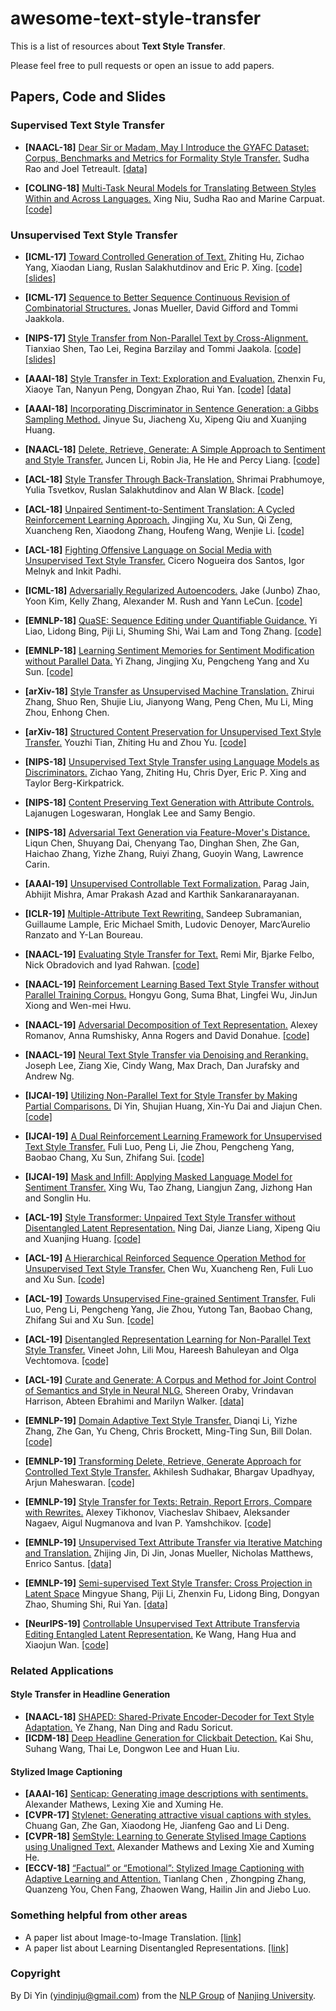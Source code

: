# awesome-text-style-transfer

This is a list of resources about **Text Style Transfer**.

Please feel free to pull requests or open an issue to add papers.

## Papers, Code and Slides

### Supervised Text Style Transfer

* **[NAACL-18]** [Dear Sir or Madam, May I Introduce the GYAFC Dataset: Corpus, Benchmarks and Metrics for Formality Style Transfer.](http://www.aclweb.org/anthology/N18-1012)  Sudha Rao and Joel Tetreault. [[data]](https://github.com/raosudha89/GYAFC-corpus) 

* **[COLING-18]** [Multi-Task Neural Models for Translating Between Styles Within and Across Languages.](http://aclweb.org/anthology/C18-1086)   Xing Niu, Sudha Rao and Marine Carpuat. [[code]](https://github.com/xingniu/multitask-ft-fsmt)


### Unsupervised Text Style Transfer

* **[ICML-17]** [Toward Controlled Generation of Text.](http://proceedings.mlr.press/v70/hu17e.html) Zhiting Hu, Zichao Yang, Xiaodan Liang, Ruslan Salakhutdinov and Eric P. Xing. [[code]](https://github.com/asyml/texar/tree/master/examples/text_style_transfer) [[slides]](https://www.cs.cmu.edu/~zhitingh/data/icml17toward_slides.pdf)



* **[ICML-17]** [Sequence to Better Sequence Continuous Revision of Combinatorial Structures.](http://proceedings.mlr.press/v70/mueller17a.html)  Jonas Mueller, David Gifford and Tommi Jaakkola.
* **[NIPS-17]** [Style Transfer from Non-Parallel Text by Cross-Alignment.](http://papers.nips.cc/paper/7259-style-transfer-from-non-parallel-text-by-cross-alignment) Tianxiao Shen, Tao Lei, Regina Barzilay and Tommi Jaakola. [[code]](https://github.com/shentianxiao/language-style-transfer) [[slides]](http://people.csail.mit.edu/tianxiao/papers/nips17_language-style-transfer_slides.pdf) 
* **[AAAI-18]** [Style Transfer in Text: Exploration and Evaluation.](https://arxiv.org/abs/1711.06861) Zhenxin Fu, Xiaoye Tan, Nanyun Peng, Dongyan Zhao, Rui Yan. [[code]](https://github.com/fuzhenxin/text_style_transfer) [[data]](https://github.com/fuzhenxin/textstyletransferdata) 
* **[AAAI-18]** [Incorporating Discriminator in Sentence Generation: a Gibbs Sampling Method.](https://arxiv.org/abs/1802.08970)  Jinyue Su, Jiacheng Xu, Xipeng Qiu and Xuanjing Huang.
* **[NAACL-18]** [Delete, Retrieve, Generate: A Simple Approach to Sentiment and Style Transfer.](http://www.aclweb.org/anthology/N18-1169) Juncen Li, Robin Jia, He He and Percy Liang. [[code]](https://github.com/lijuncen/Sentiment-and-Style-Transfer)
* **[ACL-18]** [Style Transfer Through Back-Translation.](http://aclweb.org/anthology/P18-1080) Shrimai Prabhumoye, Yulia Tsvetkov, Ruslan Salakhutdinov and Alan W Black. [[code]](https://github.com/shrimai/Style-Transfer-Through-Back-Translation)
* **[ACL-18]** [Unpaired Sentiment-to-Sentiment Translation: A Cycled Reinforcement Learning Approach.](http://aclweb.org/anthology/P18-1090)  Jingjing Xu, Xu Sun, Qi Zeng, Xuancheng Ren, Xiaodong Zhang, Houfeng Wang, Wenjie Li. [[code]](https://github.com/lancopku/unpaired-sentiment-translation) 
* **[ACL-18]** [Fighting Offensive Language on Social Media with Unsupervised Text Style Transfer.](http://aclweb.org/anthology/P18-2031)  Cicero Nogueira dos Santos, Igor Melnyk and Inkit Padhi.
* **[ICML-18]** [Adversarially Regularized Autoencoders.](http://proceedings.mlr.press/v80/zhao18b.html)  Jake (Junbo) Zhao, Yoon Kim, Kelly Zhang, Alexander M. Rush and Yann LeCun.  [[code]](https://github.com/jakezhaojb/ARAE) 
* **[EMNLP-18]** [QuaSE: Sequence Editing under Quantifiable Guidance.](http://www.aclweb.org/anthology/D18-1420)  Yi Liao, Lidong Bing, Piji Li, Shuming Shi, Wai Lam and Tong Zhang. [[code]](https://bitbucket.org/leoeaton/quase/src/master/) 
* **[EMNLP-18]** [Learning Sentiment Memories for Sentiment Modification without Parallel Data.](http://www.aclweb.org/anthology/D18-1138)   Yi Zhang, Jingjing Xu, Pengcheng Yang and Xu Sun. [[code]](https://github.com/lancopku/SMAE)
* **[arXiv-18]** [Style Transfer as Unsupervised Machine Translation.](https://arxiv.org/abs/1808.07894)  Zhirui Zhang, Shuo Ren, Shujie Liu, Jianyong Wang, Peng Chen, Mu Li, Ming Zhou, Enhong Chen. 
* **[arXiv-18]** [Structured Content Preservation for Unsupervised Text Style Transfer.](https://arxiv.org/abs/1810.06526) Youzhi Tian, Zhiting Hu and Zhou Yu. [[code]](https://github.com/YouzhiTian/Structured-Content-Preservation-for-Unsupervised-Text-Style-Transfer) 
* **[NIPS-18]** [Unsupervised Text Style Transfer using Language Models as Discriminators.](https://papers.nips.cc/paper/7959-unsupervised-text-style-transfer-using-language-models-as-discriminators)  Zichao Yang, Zhiting Hu, Chris Dyer, Eric P. Xing and Taylor Berg-Kirkpatrick.
* **[NIPS-18]** [Content Preserving Text Generation with Attribute Controls.](https://papers.nips.cc/paper/7757-content-preserving-text-generation-with-attribute-controls)  Lajanugen Logeswaran, Honglak Lee and Samy Bengio.
* **[NIPS-18]** [Adversarial Text Generation via Feature-Mover's Distance.](https://papers.nips.cc/paper/7717-adversarial-text-generation-via-feature-movers-distance)  Liqun Chen, Shuyang Dai, Chenyang Tao, Dinghan Shen, Zhe Gan, Haichao Zhang, Yizhe Zhang, Ruiyi Zhang, Guoyin Wang, Lawrence Carin.
* **[AAAI-19]** [Unsupervised Controllable Text Formalization.](https://arxiv.org/abs/1809.04556)  Parag Jain, Abhijit Mishra, Amar Prakash Azad and Karthik Sankaranarayanan.
* **[ICLR-19]** [Multiple-Attribute Text Rewriting.](https://arxiv.org/abs/1811.00552)  Sandeep Subramanian, Guillaume Lample, Eric Michael Smith, Ludovic Denoyer, Marc’Aurelio Ranzato and Y-Lan Boureau.
* **[NAACL-19]** [Evaluating Style Transfer for Text.](https://www.aclweb.org/anthology/N19-1049) Remi Mir, Bjarke Felbo, Nick Obradovich and Iyad Rahwan. [[code]](https://github.com/passeul/style-transfer-model-evaluation)
* **[NAACL-19]** [Reinforcement Learning Based Text Style Transfer without Parallel Training Corpus.](https://www.aclweb.org/anthology/N19-1320) Hongyu Gong, Suma Bhat, Lingfei Wu, JinJun Xiong and Wen-mei Hwu.
* **[NAACL-19]** [Adversarial Decomposition of Text Representation.](https://www.aclweb.org/anthology/N19-1088) Alexey Romanov, Anna Rumshisky, Anna Rogers and David Donahue. [[code]](https://github.com/text-machine-lab/adversarial_decomposition)
* **[NAACL-19]** [Neural Text Style Transfer via Denoising and Reranking.](https://www.aclweb.org/anthology/W19-2309) Joseph Lee, Ziang Xie, Cindy Wang, Max Drach, Dan Jurafsky and Andrew Ng.
* **[IJCAI-19]** [Utilizing Non-Parallel Text for Style Transfer by Making Partial Comparisons.](https://www.ijcai.org/proceedings/2019/0747.pdf) Di Yin, Shujian Huang, Xin-Yu Dai and Jiajun Chen. [[code]](https://github.com/yd1996/PartialComparison)
* **[IJCAI-19]** [A Dual Reinforcement Learning Framework for Unsupervised Text Style Transfer.](https://www.ijcai.org/proceedings/2019/0711.pdf) Fuli Luo, Peng Li, Jie Zhou, Pengcheng Yang, Baobao Chang, Xu Sun, Zhifang Sui. [[code]](https://github.com/luofuli/DualRL)
* **[IJCAI-19]** [Mask and Infill: Applying Masked Language Model for Sentiment Transfer.](https://www.ijcai.org/proceedings/2019/0732.pdf) Xing Wu, Tao Zhang, Liangjun Zang, Jizhong Han and Songlin Hu.
* **[ACL-19]** [Style Transformer: Unpaired Text Style Transfer without Disentangled Latent Representation.](https://www.aclweb.org/anthology/P19-1601) Ning Dai, Jianze Liang, Xipeng Qiu and Xuanjing Huang. [[code]](https://github.com/fastnlp/fastNLP)
* **[ACL-19]** [A Hierarchical Reinforced Sequence Operation Method for Unsupervised Text Style Transfer.](https://www.aclweb.org/anthology/P19-1482) Chen Wu, Xuancheng Ren, Fuli Luo and Xu Sun. [[code]](https://github.com/ChenWu98/Point-Then-Operate)
* **[ACL-19]** [Towards Unsupervised Fine-grained Sentiment Transfer.](https://www.aclweb.org/anthology/P19-1194) Fuli Luo, Peng Li, Pengcheng Yang, Jie Zhou, Yutong Tan, Baobao Chang, Zhifang Sui and Xu Sun. [[code]](https://github.com/luofuli/Fine-grained-Sentiment-Transfer)
* **[ACL-19]** [Disentangled Representation Learning for Non-Parallel Text Style Transfer.](https://arxiv.org/abs/1808.04339)  Vineet John, Lili Mou, Hareesh Bahuleyan and Olga Vechtomova.  [[code]](https://github.com/vineetjohn/linguistic-style-transfer) 
* **[ACL-19]** [Curate and Generate: A Corpus and Method for Joint Control of Semantics and Style in Neural NLG.](https://www.aclweb.org/anthology/P19-1596) Shereen Oraby, Vrindavan Harrison, Abteen Ebrahimi and Marilyn Walker. [[data]](https://nlds.soe.ucsc.edu/yelpnlg)
* **[EMNLP-19]** [Domain Adaptive Text Style Transfer.](https://arxiv.org/pdf/1908.09395.pdf) Dianqi Li, Yizhe Zhang, Zhe Gan, Yu Cheng, Chris Brockett, Ming-Ting Sun, Bill Dolan. [[code]](https://github.com/cookielee77/DAST)
* **[EMNLP-19]** [Transforming Delete, Retrieve, Generate Approach for Controlled Text Style Transfer.](https://arxiv.org/pdf/1908.09368.pdf) Akhilesh Sudhakar, Bhargav Upadhyay, Arjun Maheswaran. [[code]](https://github.com/agaralabs/transformer-drg-style-transfer)
* **[EMNLP-19]** [Style Transfer for Texts: Retrain, Report Errors, Compare with Rewrites.](https://arxiv.org/pdf/1908.06809.pdf) Alexey Tikhonov, Viacheslav Shibaev, Aleksander Nagaev, Aigul Nugmanova and Ivan P. Yamshchikov. [[code]](https://github.com/VAShibaev/text_style_transfer)
* **[EMNLP-19]** [Unsupervised Text Attribute Transfer via Iterative Matching and Translation.](https://arxiv.org/pdf/1901.11333.pdf) Zhijing Jin, Di Jin, Jonas Mueller, Nicholas Matthews, Enrico Santus. [[data]](https://github.com/zhijing-jin/IMaT)
* **[EMNLP-19]** [Semi-supervised Text Style Transfer: Cross Projection in Latent Space](https://arxiv.org/abs/1909.11493) Mingyue Shang, Piji Li, Zhenxin Fu, Lidong Bing, Dongyan Zhao, Shuming Shi, Rui Yan. [[data]](https://drive.google.com/file/d/15TxvHgd_SEC-Wy47uI_CgDdiPf_yUw60/view?usp=sharing)
* **[NeurIPS-19]** [Controllable Unsupervised Text Attribute Transfervia Editing Entangled Latent Representation.](https://arxiv.org/pdf/1905.12926.pdf) Ke Wang, Hang Hua and Xiaojun Wan. [[code]](https://github.com/nrgeup/controllable-text-attribute-transfer)

### Related Applications

#### Style Transfer in Headline Generation

* **[NAACL-18]** [SHAPED: Shared-Private Encoder-Decoder for Text Style Adaptation.](http://www.aclweb.org/anthology/N18-1138) Ye Zhang, Nan Ding and Radu Soricut.
* **[ICDM-18]** [Deep Headline Generation for Clickbait Detection.](https://ieeexplore.ieee.org/abstract/document/8594871) Kai Shu, Suhang Wang, Thai Le, Dongwon Lee and Huan Liu.

#### Stylized Image Captioning

* **[AAAI-16]** [Senticap: Generating image descriptions with sentiments.](http://www.aaai.org/ocs/index.php/AAAI/AAAI16/paper/download/12501/12132) Alexander Mathews, Lexing Xie and Xuming He.
* **[CVPR-17]** [Stylenet: Generating attractive visual captions with styles.](https://ieeexplore.ieee.org/stamp/stamp.jsp?tp=&arnumber=8099591) Chuang Gan, Zhe Gan, Xiaodong He, Jianfeng Gao and Li Deng.
* **[CVPR-18]** [SemStyle: Learning to Generate Stylised Image Captions using Unaligned Text.](http://openaccess.thecvf.com/content_cvpr_2018/papers_backup/Mathews_SemStyle_Learning_to_CVPR_2018_paper.pdf) Alexander Mathews and Lexing Xie and Xuming He.
* **[ECCV-18]** [“Factual” or “Emotional”: Stylized Image Captioning with Adaptive Learning and Attention.](https://eccv2018.org/openaccess/content_ECCV_2018/papers/Tianlang_Chen_Factual_or_Emotional_ECCV_2018_paper.pdf) Tianlang Chen , Zhongping Zhang, Quanzeng You, Chen Fang, Zhaowen Wang, Hailin Jin and Jiebo Luo.

### Something helpful from other areas

* A paper list about Image-to-Image Translation. [[link]](https://github.com/lzhbrian/image-to-image-papers)
* A paper list about Learning Disentangled Representations. [[link]](https://github.com/sootlasten/disentangled-representation-papers)



### Copyright

By Di Yin (yindinju@gmail.com) from the [NLP Group](http://nlp.nju.edu.cn/) of [Nanjing University](https://www.nju.edu.cn/).
